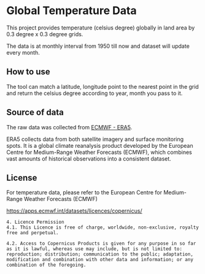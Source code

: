 # Global Temperature Data

This project provides temperature (celsius degree) globally in land area by 0.3 degree x 0.3 degree grids.

The data is at monthly interval from 1950 till now and dataset will update every month.

## How to use
The tool can match a latitude, longitude point to the nearest point in the grid and return the celsius degree according to year, month you pass to it.



## Source of data

The raw data was collected from [ECMWF - ERA5](https://cds.climate.copernicus.eu/datasets).

ERA5 collects data from both satellite imagery and surface monitoring spots. It is a global climate reanalysis product developed by the European Centre for Medium-Range Weather Forecasts (ECMWF), which combines vast amounts of historical observations into a consistent dataset.


## License
For temperature data, please refer to the European Centre for Medium-Range Weather Forecasts (ECMWF)

https://apps.ecmwf.int/datasets/licences/copernicus/

```
4. Licence Permission
4.1. This Licence is free of charge, worldwide, non-exclusive, royalty free and perpetual.

4.2. Access to Copernicus Products is given for any purpose in so far as it is lawful, whereas use may include, but is not limited to: reproduction; distribution; communication to the public; adaptation, modification and combination with other data and information; or any combination of the foregoing.
```